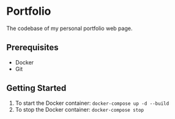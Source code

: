 # Portfolio

The codebase of my personal portfolio web page.

## Prerequisites

- Docker
- Git

## Getting Started

1. To start the Docker container: `docker-compose up -d --build`
2. To stop the Docker container: `docker-compose stop`
